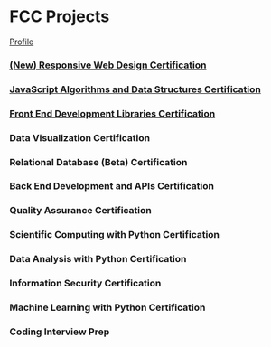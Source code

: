 # FCC Projects

[Profile](https://www.freecodecamp.org/ge3224)

### [(New) Responsive Web Design Certification](./rwd/README.md)

### [JavaScript Algorithms and Data Structures Certification](./jads/README.md)

### [Front End Development Libraries Certification](./fedl/README.md)

### Data Visualization Certification

### Relational Database (Beta) Certification

### Back End Development and APIs Certification

### Quality Assurance Certification

### Scientific Computing with Python Certification

### Data Analysis with Python Certification

### Information Security Certification

### Machine Learning with Python Certification

### Coding Interview Prep

